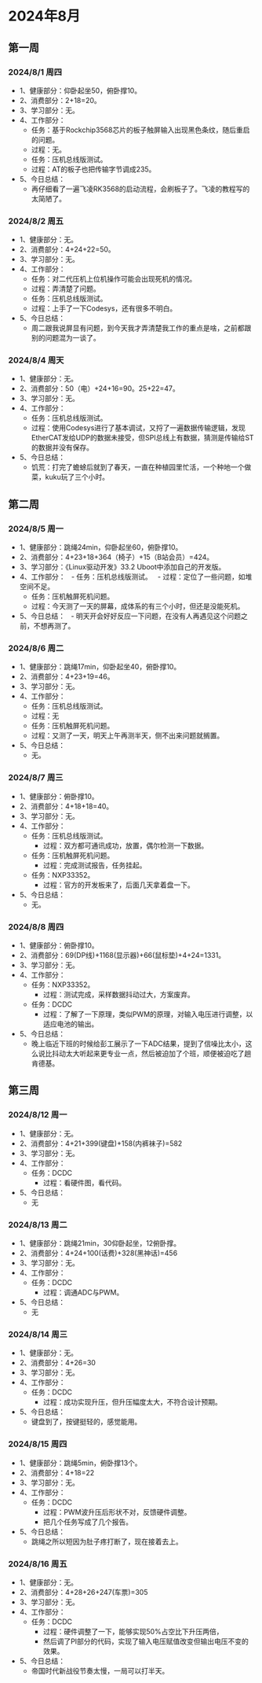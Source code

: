 # 2024年8月

## 第一周

### 2024/8/1 周四
- 1、健康部分：仰卧起坐50，俯卧撑10。
- 2、消费部分：2+18=20。
- 3、学习部分：无。
- 4、工作部分：
  - 任务：基于Rockchip3568芯片的板子触屏输入出现黑色条纹，随后重启的问题。
  - 过程：无。
  - 任务：压机总线版测试。
  - 过程：AT的板子也把传输字节调成235。
- 5、今日总结：
  - 再仔细看了一遍飞凌RK3568的启动流程，会刷板子了。飞凌的教程写的太简陋了。

### 2024/8/2 周五
- 1、健康部分：无。
- 2、消费部分：4+24+22=50。
- 3、学习部分：无。
- 4、工作部分：
  - 任务：对二代压机上位机操作可能会出现死机的情况。
  - 过程：弄清楚了问题。
  - 任务：压机总线版测试。
  - 过程：上手了一下Codesys，还有很多不明白。
- 5、今日总结：
  - 周二跟我说屏显有问题，到今天我才弄清楚我工作的重点是啥，之前都跟别的问题混为一谈了。

### 2024/8/4 周天
- 1、健康部分：无。
- 2、消费部分：50（电）+24+16=90。25+22=47。
- 3、学习部分：无。
- 4、工作部分：
  - 任务：压机总线版测试。
  - 过程：使用Codesys进行了基本调试，又捋了一遍数据传输逻辑，发现EtherCAT发给UDP的数据未接受，但SPI总线上有数据，猜测是传输给ST的数据并没有保存。
- 5、今日总结：
  - 饥荒：打完了蟾蜍后就到了春天，一直在种植园里忙活，一个种地一个做菜，kuku玩了三个小时。

## 第二周

### 2024/8/5 周一
- 1、健康部分：跳绳24min，仰卧起坐60，俯卧撑10。
- 2、消费部分：4+23+18+364（椅子）+15（B站会员）=424。
- 3、学习部分：《Linux驱动开发》33.2 Uboot中添加自己的开发版。
- 4、工作部分：
  - 任务：压机总线版测试。
  - 过程：定位了一些问题，如堆空间不足。
  - 任务：压机触屏死机问题。
  - 过程：今天测了一天的屏幕，成体系的有三个小时，但还是没能死机。
- 5、今日总结：
  - 明天开会好好反应一下问题，在没有人再遇见这个问题之前，不想再测了。

### 2024/8/6 周二
- 1、健康部分：跳绳17min，仰卧起坐40，俯卧撑10。
- 2、消费部分：4+23+19=46。
- 3、学习部分：无。
- 4、工作部分：
  - 任务：压机总线版测试。
  - 过程：无
  - 任务：压机触屏死机问题。
  - 过程：又测了一天，明天上午再测半天，侧不出来问题就搁置。
- 5、今日总结：
  - 无。

### 2024/8/7 周三
- 1、健康部分：俯卧撑10。
- 2、消费部分：4+18+18=40。
- 3、学习部分：无。
- 4、工作部分：
  - 任务：压机总线版测试。
    - 过程：双方都可通讯成功，放置，偶尔检测一下数据。
  - 任务：压机触屏死机问题。
    - 过程：完成测试报告，任务挂起。
  - 任务：NXP33352。
    - 过程：官方的开发板来了，后面几天拿着盘一下。
- 5、今日总结：
  - 无。

### 2024/8/8 周四
- 1、健康部分：俯卧撑10。
- 2、消费部分：69(DP线)+1168(显示器)+66(鼠标垫)+4+24=1331。
- 3、学习部分：无。
- 4、工作部分：
  - 任务：NXP33352。
    - 过程：测试完成，采样数据抖动过大，方案废弃。
  - 任务：DCDC
    - 过程：了解了一下原理，类似PWM的原理，对输入电压进行调整，以适应电池的输出。
- 5、今日总结：
  - 晚上临近下班的时候给彭工展示了一下ADC结果，提到了信噪比太小，这么说比抖动太大听起来更专业一点，然后被迫加了个班，顺便被迫吃了趟肯德基。


## 第三周

### 2024/8/12 周一
- 1、健康部分：无。
- 2、消费部分：4+21+399(键盘)+158(内裤袜子)=582
- 3、学习部分：无。
- 4、工作部分：
  - 任务：DCDC
    - 过程：看硬件图，看代码。
- 5、今日总结：
  - 无

### 2024/8/13 周二
- 1、健康部分：跳绳21min，30仰卧起坐，12俯卧撑。
- 2、消费部分：4+24+100(话费)+328(黑神话)=456
- 3、学习部分：无。
- 4、工作部分：
  - 任务：DCDC
    - 过程：调通ADC与PWM。
- 5、今日总结：
  - 无

### 2024/8/14 周三
- 1、健康部分：无。
- 2、消费部分：4+26=30
- 3、学习部分：无。
- 4、工作部分：
  - 任务：DCDC
    - 过程：成功实现升压，但升压幅度太大，不符合设计预期。
- 5、今日总结：
  - 键盘到了，按键挺轻的，感觉能用。

### 2024/8/15 周四
- 1、健康部分：跳绳5min，俯卧撑13个。
- 2、消费部分：4+18=22
- 3、学习部分：无。
- 4、工作部分：
  - 任务：DCDC
    - 过程：PWM波升压后形状不对，反馈硬件调整。
    - 把几个任务写成了几个报告。
- 5、今日总结：
  - 跳绳之所以短因为肚子疼打断了，现在接着去上。

### 2024/8/16 周五
- 1、健康部分：无。
- 2、消费部分：4+28+26+247(车票)=305
- 3、学习部分：无。
- 4、工作部分：
  - 任务：DCDC
    - 过程：硬件调整了一下，能够实现50%占空比下升压两倍，
    - 然后调了PI部分的代码，实现了输入电压赋值改变但输出电压不变的效果。
- 5、今日总结：
  - 帝国时代新战役节奏太慢，一局可以打半天。
